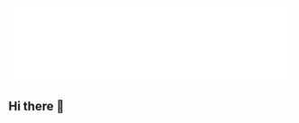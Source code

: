 <h1 align="center">
  <img src="https://raw.githubusercontent.com/jawed-salim/jawed-salim/refs/heads/main/name.svg" alt="Jawed Salim" />
</h1>

## Hi there 👋

<!--
**jawed-salim/jawed-salim** is a ✨ _special_ ✨ repository because its `README.md` (this file) appears on your GitHub profile.

Here are some ideas to get you started:

- 🔭 I’m currently working on ...
- 🌱 I’m currently learning ...
- 👯 I’m looking to collaborate on ...
- 🤔 I’m looking for help with ...
- 💬 Ask me about ...
- 📫 How to reach me: ...
- 😄 Pronouns: ...
- ⚡ Fun fact: ...
-->
